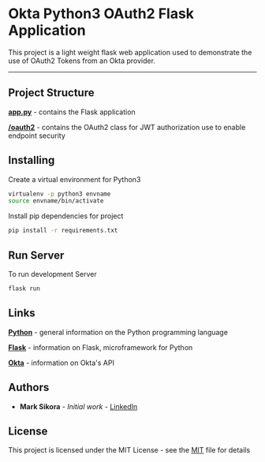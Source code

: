 # Okta Python3 OAuth2 Flask Application

This project is a light weight flask web application used to demonstrate the use of OAuth2 Tokens
from an Okta provider.

---

## Project Structure

**[app.py](app.py)** - contains the Flask application

**[/oauth2](./oauth2/oauth2.py)** - contains the OAuth2 class for JWT authorization use to enable endpoint security

## Installing

Create a virtual environment for Python3

```bash
virtualenv -p python3 envname
source envname/bin/activate
```

Install pip dependencies for project

```bash
pip install -r requirements.txt
```

## Run Server

To run development Server

```bash
flask run
```

## Links

**[Python](https://www.python.org/)** - general information on the Python programming language

**[Flask](http://flask.pocoo.org/)** - information on Flask, microframework for Python

**[Okta](https://developer.okta.com/docs/api/resources/oidc#keys)** - information on Okta's API

## Authors

* **Mark Sikora** - *Initial work* - [LinkedIn](https://www.linkedin.com/in/mark-m-sikora/)

## License

This project is licensed under the MIT License - see the [MIT](https://opensource.org/licenses/MIT) file for details
